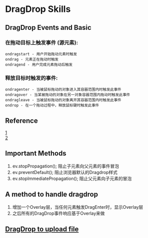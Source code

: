 # DragDrop Skills

## DragDrop Events and Basic    
### 在拖动目标上触发事件 (源元素):     
    ondragstart - 用户开始拖动元素时触发     
    ondrag - 元素正在拖动时触发      
    ondragend - 用户完成元素拖动后触发     
### 释放目标时触发的事件:       
    ondragenter - 当被鼠标拖动的对象进入其容器范围内时触发此事件      
    ondragover - 当某被拖动的对象在另一对象容器范围内拖动时触发此事件       
    ondragleave - 当被鼠标拖动的对象离开其容器范围内时触发此事件        
    ondrop - 在一个拖动过程中，释放鼠标键时触发此事件     
## Reference     
[1](https://www.cnblogs.com/moqiutao/p/6365113.html)  
[2](https://www.cnblogs.com/xiaohuochai/p/5886618.html)

## Important Methods
1. ev.stopPropagation(); 阻止子元素向父元素的事件冒泡    
2. ev.preventDefault(); 阻止浏览器默认的Dragdrop样式    
3. ev.stopImmediatePropagation(); 阻止父元素向子元素的冒泡    

## A method to handle dragdrop   
1. 增加一个Overlay层，当任何元素触发DragEnter时，显示Overlay层
2. 之后所有的DragDrop事件响应基于Overlay来做

## [DragDrop to upload file](https://segmentfault.com/a/1190000013298317)   
